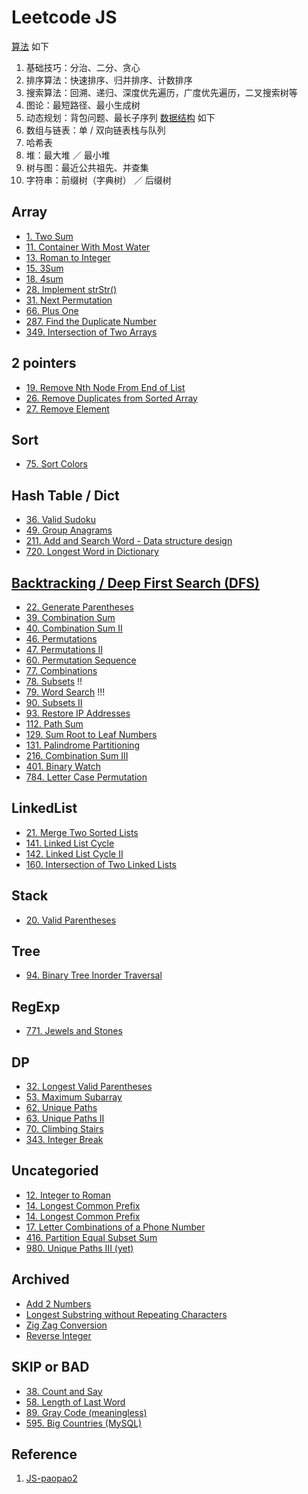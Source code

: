 # Leetcode JS

[算法](algorithms/index.md) 如下
1. 基础技巧：分治、二分、贪心
2. 排序算法：快速排序、归并排序、计数排序
3. 搜索算法：回溯、递归、深度优先遍历，广度优先遍历，二叉搜索树等
4. 图论：最短路径、最小生成树
5. 动态规划：背包问题、最长子序列
[数据结构](data-structure.zh.md) 如下
1. 数组与链表：单 / 双向链表栈与队列
1. 哈希表
1. 堆：最大堆 ／ 最小堆
1. 树与图：最近公共祖先、并查集
1. 字符串：前缀树（字典树） ／ 后缀树

## Array
- [1. Two Sum](leetcode/1-two-sum.md)
- [11. Container With Most Water](leetcode/11-container-with-most-water.md)
- [13. Roman to Integer](leetcode/13-roman-to-integer.md)
- [15. 3Sum](leetcode/15-3sum.md)
- [18. 4sum](leetcode/18-4sum.md)
- [28. Implement strStr()](leetcode/28-implement-strstr.md)
- [31. Next Permutation](leetcode/31-next-permutation.md)
- [66. Plus One](leetcode/66-plus-one.md)
- [287. Find the Duplicate Number](leetcode/287-find-the-duplicate-number.md)
- [349. Intersection of Two Arrays](leetcode/349-intersection-of-two-arrays.md)

## 2 pointers
- [19. Remove Nth Node From End of List](leetcode/19-remove-nth-node-from-end-of-list.md)
- [26. Remove Duplicates from Sorted Array](leetcode/26-remove-duplicates-from-sorted-array.md)
- [27. Remove Element](leetcode/27-remove-element.md)

## Sort
- [75. Sort Colors](leetcode/75-sort-colors.md)

## Hash Table / Dict
- [36. Valid Sudoku](leetcode/36-valid-sudoku.md)
- [49. Group Anagrams](leetcode/49-group-anagrams.md)
- [211. Add and Search Word - Data structure design](leetcode/211-add-and-search-word.md)
- [720. Longest Word in Dictionary](leetcode/720-longest-word-in-dict.md)

## [Backtracking / Deep First Search (DFS)](algorithms/backtracking.md)
- [22. Generate Parentheses](leetcode/22-generate-parentheses.md)
- [39. Combination Sum](leetcode/39-combination-sum.md)
- [40. Combination Sum II](leetcode/40-combination-sum-ii.md)
- [46. Permutations](leetcode/46-permutations.md)
- [47. Permutations II](leetcode/47-permutations-ii.md)
- [60. Permutation Sequence](leetcode/60-permutation-sequence.md)
- [77. Combinations](leetcode/771-jewel-and-stones.md)
- [78. Subsets](leetcode/78-subsets.md) !!
- [79. Word Search](leetcode/79-word-search.md) !!!
- [90. Subsets II](leetcode/90-subsets-ii.md)
- [93. Restore IP Addresses](leetcode/93-restore-ip-address.md)
- [112. Path Sum](leetcode/112-path-sum.md)
- [129. Sum Root to Leaf Numbers](leetcode/129-sum-root-to-leaf-numbers.md)
- [131. Palindrome Partitioning](leetcode/131-palindrome-partitioning.md)
- [216. Combination Sum III](leetcode/216-combination-sum-iii.md)
- [401. Binary Watch](leetcode/401-binary-watch.md)
- [784. Letter Case Permutation](leetcode/784-letter-case-permuatation.md)

## LinkedList
- [21. Merge Two Sorted Lists](leetcode/21-merge-two-sorted-lists.md)
- [141. Linked List Cycle](leetcode/141-linked-list-cycle.md)
- [142. Linked List Cycle II](leetcode/142-linked-list-cycle-ii.md)
- [160. Intersection of Two Linked Lists](leetcode/160-intersection-of-two-linked-lists.md)

## Stack
- [20. Valid Parentheses](leetcode/20-valid-parentheses.md)

## Tree
- [94. Binary Tree Inorder Traversal](leetcode/94-binary-tree-inorder-traversal.md)

## RegExp
- [771. Jewels and Stones](leetcode/771-jewel-and-stones.md)

## DP
- [32. Longest Valid Parentheses](leetcode/32-longest-valid-parentheses.md)
- [53. Maximum Subarray](leetcode/53-maximum-subarray.md)
- [62. Unique Paths](leetcode/62-unique-paths.md)
- [63. Unique Paths II](leetcode/63-unique-paths-ii.md)
- [70. Climbing Stairs](leetcode/70-climbing-stairs.md)
- [343. Integer Break](leetcode/343-integer-break.md)

## Uncategoried
- [12. Integer to Roman](leetcode/12-integer-to-roman.md)
- [14. Longest Common Prefix](leetcode/14-longest-common-prefix.md)
- [14. Longest Common Prefix](leetcode/14-longest-common-prefix.md)
- [17. Letter Combinations of a Phone Number](leetcode/17-letter-combinations-of-a-phone-number.md)
- [416. Partition Equal Subset Sum](leetcode/419-partition-equal-subset-sum.md)
- [980. Unique Paths III (yet)](leetcode/980-unique-paths-iii.md)

## Archived
- [Add 2 Numbers](leetcode/add2numbers.md)
- [Longest Substring without Repeating Characters](leetcode/longest-substring-without-repeating-characters.md)
- [Zig Zag Conversion](leetcode/algozigzagconversion.md)
- [Reverse Integer](leetcode/reverseinteger.md)

## SKIP or BAD
- [38. Count and Say](leetcode/38-count-and-say.md)
- [58. Length of Last Word](leetcode/58-length-of-last-word.md)
- [89. Gray Code (meaningless)](https://leetcode.com/problems/gray-code)
- [595. Big Countries (MySQL)](https://leetcode.com/problems/big-countries)

## Reference
1. [JS-paopao2](https://github.com/paopao2/leetcode-js)

